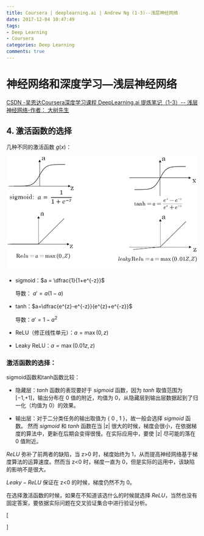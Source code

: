 ```yaml
---
title: Coursera | deeplearning.ai | Andrew Ng (1-3)--浅层神经网络
date: 2017-12-04 10:47:49
tags:
- Deep Learning
- Coursera
categories: Deep Learning
comments: true
---
```


# 神经网络和深度学习—浅层神经网络

[CSDN -吴恩达Coursera深度学习课程 DeepLearning.ai 提炼笔记（1-3）-- 浅层神经网络-作者： 大树先生 ](http://blog.csdn.net/koala_tree/article/details/78059952)

## 4. 激活函数的选择
几种不同的激活函数 $g(x)$：

![常数项](/2017/12/04/dl-1-3/activation_function.png)

- sigmoid：$a = \dfrac{1}{1+e^{-z}}$

  导数： $a' = a(1-a)$

- tanh：$a=\dfrac{e^{z}-e^{-z}}{e^{z}+e^{-z}}$

  导数：$a'=1-a^{2}$

- ReLU（修正线性单元）：$a = \max(0,z)$

- Leaky ReLU：$a = \max(0.01z,z)$


### 激活函数的选择：

sigmoid函数和tanh函数比较：

- 隐藏层：$tanh$ 函数的表现要好于 $sigmoid$ 函数，因为 $tanh$ 取值范围为[−1,+1]，输出分布在 0 值的附近，均值为 0，从隐藏层到输出层数据起到了归一化（均值为 0）的效果。

- 输出层：对于二分类任务的输出取值为 { 0 , 1 }，故一般会选择 $sigmoid$ 函数。
然而 $sigmoid$ 和 $tanh$ 函数在当 |z| 很大的时候，梯度会很小，在依据梯度的算法中，更新在后期会变得很慢。在实际应用中，要使 |z| 尽可能的落在 0 值附近。

$ReLU$ 弥补了前两者的缺陷，当 z>0 时，梯度始终为 1，从而提高神经网络基于梯度算法的运算速度。然而当 z<0 时，梯度一直为 0，但是实际的运用中，该缺陷的影响不是很大。

$Leaky -ReLU$ 保证在 z<0 的时候，梯度仍然不为 0。

在选择激活函数的时候，如果在不知道该选什么的时候就选择 $ReLU$，当然也没有固定答案，要依据实际问题在交叉验证集合中进行验证分析。

\[

\]
